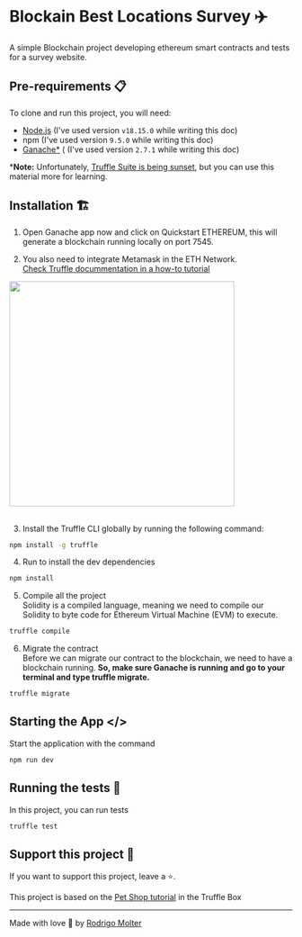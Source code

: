# Blockain Best Locations Survey ✈️
A simple Blockchain project developing ethereum smart contracts and tests for a survey website.<br>

## Pre-requirements 📋

To clone and run this project, you will need:

- [Node.js](https://nodejs.org/en/) (I've used version `v18.15.0` while writing this doc)
- npm (I've used version `9.5.0` while writing this doc)
- [Ganache*](https://archive.trufflesuite.com/ganache/) ( (I've used version `2.7.1` while writing this doc)

***Note:** Unfortunately, [Truffle Suite is being sunset](https://consensys.io/blog/consensys-announces-the-sunset-of-truffle-and-ganache-and-new-hardhat), but you can use this material more for learning.
<br>

## Installation 🏗️

1. Open Ganache app now and click on Quickstart ETHEREUM, this will generate a blockchain running locally on port 7545.

2. You also need to integrate Metamask in the ETH Network. <br>
[Check Truffle docummentation in a how-to tutorial](https://archive.trufflesuite.com/docs/truffle/how-to/truffle-with-metamask/)

<img src="https://github.com/rodrigomolter/blockchain-testing/assets/57466763/a951b6ec-627c-4bd5-aded-610fb89dc406" width=400>
<br><br>

3. Install the Truffle CLI globally by running the following command:
```bash
npm install -g truffle
```

4. Run to install the dev dependencies
```bash
npm install
```

5. Compile all the project <br>
Solidity is a compiled language, meaning we need to compile our Solidity to byte code for Ethereum Virtual Machine (EVM) to execute.
```bash
truffle compile
```

6. Migrate the contract <br>
Before we can migrate our contract to the blockchain, we need to have a blockchain running.
**So, make sure Ganache is running and go to your terminal and type truffle migrate.**
```bash
truffle migrate
```

## Starting the App </>
Start the application with the command
```bash
npm run dev
```

## Running the tests 🧪

In this project, you can run tests
```bash
truffle test
```

## Support this project 🙌

If you want to support this project, leave a ⭐.

This project is based on the [Pet Shop tutorial](https://archive.trufflesuite.com/guides/pet-shop/) in the Truffle Box

___

Made with love 🧡 by [Rodrigo Molter](https://www.linkedin.com/in/rodrigo-molter/)
